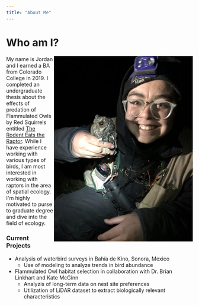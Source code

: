 ```yaml
---
title: "About Me"
---
```

# Who am I?

<img align="right" src="photos/flam.jpg" width="375" height="500">

My name is Jordan and I earned a BA from Colorado College in 2019. I completed an undergraduate thesis about the effects of predation of Flammulated Owls by Red Squirrels entitled [The Rodent Eats the Raptor](https://digitalccbeta.coloradocollege.edu/pid/coccc:31273 "My Thesis!"). While I have experience working with various types of birds, I am most interested in working with raptors in the area of spatial ecology. I'm highly motivated to purse to graduate degree and dive into the field of ecology.

### Current Projects

* Analysis of waterbird surveys in Bahía de Kino, Sonora, Mexico
  * Use of modeling to analyze trends in bird abundance
* Flammulated Owl habitat selection in collaboration with Dr. Brian Linkhart and Kate McGinn
  * Analyzis of long-term data on nest site preferences
  * Utilization of LiDAR dataset to extract biologically relevant characteristics
